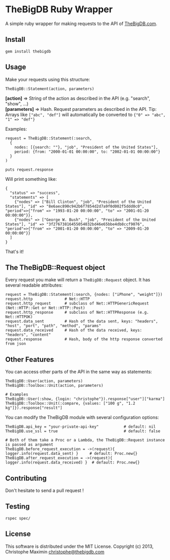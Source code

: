 # TheBigDB Ruby Wrapper

A simple ruby wrapper for making requests to the API of [TheBigDB.com][0].

## Install

    gem install thebigdb

## Usage

Make your requests using this structure:
    

    TheBigDB::Statement(action, parameters)


**[action]** => String of the action as described in the API (e.g. "search", "show", ...)  
**[parameters]** => Hash. Request parameters as described in the API. Tip: Arrays like ``["abc", "def"]`` will automatically be converted to ``{"0" => "abc", "1" => "def"}``


Examples:
    
    request = TheBigDB::Statement(:search,
      {
        nodes: [{search: ""}, "job", "President of the United States"],
        period: {from: "2000-01-01 00:00:00", to: "2002-01-01 00:00:00"}
      }
    )

    puts request.response

Will print something like:

    {
      "status" => "success",
      "statements" => [
        {"nodes" => ["Bill Clinton", "job", "President of the United States"], "id" => "8e6aec890c942b6f7854d2d7a9f0d002f5ddd0c0", "period"=>{"from" => "1993-01-20 00:00:00", "to" => "2001-01-20 00:00:00"}},
        {"nodes" => ["George W. Bush", "job", "President of the United States"], "id" => "3f27673816455054032bd46e65bbe4db8ccf9076", "period"=>{"from" => "2001-01-20 00:00:00", "to" => "2009-01-20 00:00:00"}}
      ]
    }

That's it!

## The TheBigDB::Request object

Every request you make will return a ``TheBigDB::Request`` object.
It has several readable attributes:
    
    request = TheBigDB::Statement(:search, {nodes: ["iPhone", "weight"]})
    request.http              # Net::HTTP
    request.http_request      # subclass of Net::HTTPGenericRequest (Net::HTTP::Get or Net::HTTP::Post)
    request.http_response     # subclass of Net::HTTPResponse (e.g. Net::HTTPOK)
    request.data_sent         # Hash of the data sent, keys: "headers", "host", "port", "path", "method", "params"
    request.data_received     # Hash of the data received, keys: "headers", "content"
    request.response          # Hash, body of the http response converted from json

## Other Features

You can access other parts of the API in the same way as statements:
    
    TheBigDB::User(action, parameters)
    TheBigDB::Toolbox::Unit(action, parameters)

    # Examples
    TheBigDB::User(:show, {login: "christophe"}).response["user"]["karma"]
    TheBigDB::Toolbox::Unit(:compare, {values: ["100 g", "1.2 kg"]}).response["result"]

You can modify the TheBigDB module with several configuration options:

    TheBigDB.api_key = "your-private-api-key"           # default: nil
    TheBigDB.use_ssl = true                             # default: false

    # Both of them take a Proc or a Lambda, the TheBigDB::Request instance is passed as argument
    TheBigDB.before_request_execution = ->(request){ logger.info(request.data_sent) }     # default: Proc.new{}
    TheBigDB.after_request_execution = ->(request){ logger.info(request.data_received) }  # default: Proc.new{}


## Contributing

Don't hesitate to send a pull request !

## Testing
  
    rspec spec/

## License

This software is distributed under the MIT License. Copyright (c) 2013, Christophe Maximin <christophe@thebigdb.com>


[0]: http://thebigdb.com
